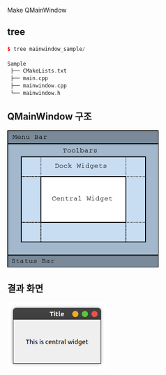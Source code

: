 Make QMainWindow

## tree

```cpp
$ tree mainwindow_sample/

Sample
 ├── CMakeLists.txt
 ├── main.cpp
 ├── mainwindow.cpp
 └── mainwindow.h
```


## QMainWindow 구조

![image](/mainwindow_sample/img/mainwindow.png)

## 결과 화면

![image](/mainwindow_sample/img/mainwindow_result.png)